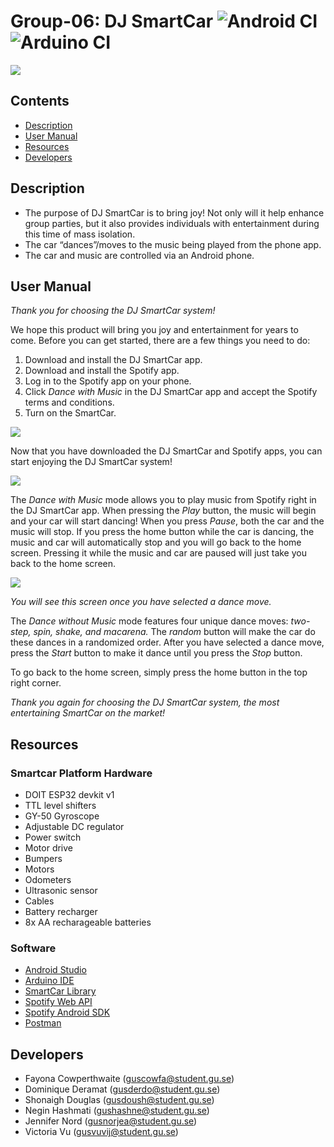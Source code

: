 # Group-06: DJ SmartCar ![Android CI] ![Arduino CI]

![](https://i.imgur.com/K6XNvpd.png)

## Contents
* [Description](#description)
* [User Manual](#user-manual)
* [Resources](#resources)
* [Developers](#developers)

## Description 
* The purpose of DJ SmartCar is to bring joy! Not only will it help enhance group parties, but it also provides individuals with entertainment during this time of mass isolation.
* The car “dances”/moves to the music being played from the phone app. 
* The car and music are controlled via an Android phone. 

## User Manual

*Thank you for choosing the DJ SmartCar system!*

We hope this product will bring you joy and entertainment for years to come. Before you can get started, there are a few things you need to do: 
1. Download and install the DJ SmartCar app.
2. Download and install the Spotify app.
3. Log in to the Spotify app on your phone. 
4. Click *Dance with Music* in the DJ SmartCar app and accept the Spotify terms and conditions.
5. Turn on the SmartCar.

![](https://i.imgur.com/Ql6TQxW.jpg?1)

Now that you have downloaded the DJ SmartCar and Spotify apps, you can start enjoying the DJ SmartCar system! 


![](https://i.imgur.com/bILHO3g.jpg?1)

The *Dance with Music* mode allows you to play music from Spotify right in the DJ SmartCar app. When pressing the *Play* button, the music will begin and your car will start dancing! When you press *Pause*, both the car and the music will stop. If you press the home button while the car is dancing, the music and car will automatically stop and you will go back to the home screen. Pressing it while the music and car are paused will just take you back to the home screen.


![](https://i.imgur.com/WJRigre.jpg?1)

*You will see this screen once you have selected a dance move.* 

The *Dance without Music* mode features four unique dance moves: *two-step, spin, shake, and macarena.* The *random* button will make the car do these dances in a randomized order. After you have selected a dance move, press the *Start* button to make it dance until you press the *Stop* button.  

To go back to the home screen, simply press the home button in the top right corner. 

*Thank you again for choosing the DJ SmartCar system, the most entertaining SmartCar on the market!* 

## Resources
### Smartcar Platform Hardware
* DOIT ESP32 devkit v1
* TTL level shifters
* GY-50 Gyroscope
* Adjustable DC regulator
* Power switch
* Motor drive
* Bumpers 
* Motors
* Odometers
* Ultrasonic sensor
* Cables
* Battery recharger
* 8x AA recharageable batteries

### Software
* [Android Studio](https://developer.android.com/studio)
* [Arduino IDE](https://www.arduino.cc/en/Main/Software)
* [SmartCar Library](https://www.arduinolibraries.info/libraries/smartcar-shield)
* [Spotify Web API](https://developer.spotify.com/documentation/web-api/)
* [Spotify Android SDK](https://developer.spotify.com/documentation/android/)
* [Postman](https://postman.com)

## Developers
* Fayona Cowperthwaite (guscowfa@student.gu.se)
* Dominique Deramat (gusderdo@student.gu.se)
* Shonaigh Douglas (gusdoush@student.gu.se)
* Negin Hashmati (gushashne@student.gu.se)
* Jennifer Nord (gusnorjea@student.gu.se)
* Victoria Vu (gusvuvij@student.gu.se)

[Android CI]: https://github.com/DIT112-V20/group-06/workflows/Android%20CI/badge.svg
[Arduino CI]: https://github.com/DIT112-V20/group-06/workflows/Arduino%20CI/badge.svg
